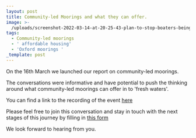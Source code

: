 ```yaml
---
layout: post
title: Community-led Moorings and what they can offer.
image: >-
  /uploads/screenshot-2022-03-14-at-20-25-43-plan-to-stop-boaters-being-forgotten-and-improve-waterways-to-launch.png
tags:
  - Community-led moorings
  - ' affordable housing'
  - 'Oxford moorings '
_template: post
---
```


On the 16th March we launched our report on community-led moorings.

The conversations were informative and have potential to push the thinking around what community-led moorings can offer in to 'fresh waters'.

You can find a link to the recording of the event [here ](https://youtu.be/F_yhc9E17OU)

Please feel free to join this conversation and stay in touch with the next stages of this journey by filling in [this form](https://docs.google.com/forms/d/e/1FAIpQLSdfUT1HJet0XKVkd2THgNBndDasTZSFAynwML7bz-P4ziSo5A/viewform?usp=sf_link)

We look forward to hearing from you.
